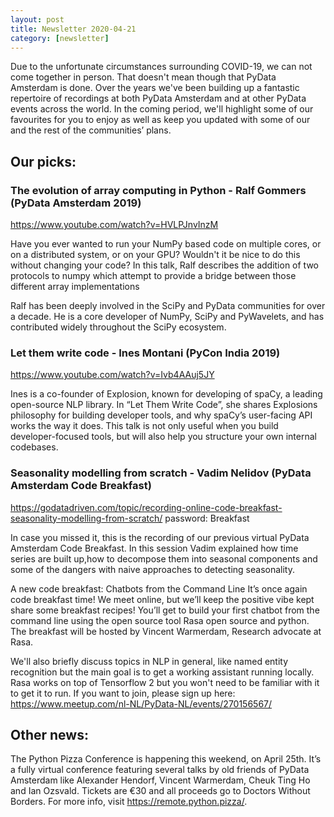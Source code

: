 ```yaml
---
layout: post
title: Newsletter 2020-04-21
category: [newsletter]
---
```


Due to the unfortunate circumstances surrounding COVID-19, we can not come together in person. That doesn't mean though that PyData Amsterdam is done. Over the years we've been building up a fantastic repertoire of recordings at both PyData Amsterdam and at other PyData events across the world. In the coming period, we'll highlight some of our favourites for you to enjoy as well as keep you updated with some of our and the rest of the communities’ plans.

## Our picks:

### The evolution of array computing in Python - Ralf Gommers (PyData Amsterdam 2019)
https://www.youtube.com/watch?v=HVLPJnvInzM

Have you ever wanted to run your NumPy based code on multiple cores, or on a distributed system, or on your GPU? Wouldn't it be nice to do this without changing your code? In this talk, Ralf describes the addition of two protocols to numpy which attempt to provide a bridge between those different array implementations

Ralf has been deeply involved in the SciPy and PyData communities for over a decade. He is a core developer of NumPy, SciPy and PyWavelets, and has contributed widely throughout the SciPy ecosystem.


### Let them write code - Ines Montani (PyCon India 2019)
https://www.youtube.com/watch?v=Ivb4AAuj5JY

Ines is a co-founder of Explosion, known for developing of spaCy, a leading open-source NLP library. In  “Let Them Write Code”, she shares Explosions philosophy for building developer tools, and why spaCy’s user-facing API works the way it does. This talk is not only useful when you build developer-focused tools, but will also help you structure your own internal codebases.

### Seasonality modelling from scratch - Vadim Nelidov (PyData Amsterdam Code Breakfast)
https://godatadriven.com/topic/recording-online-code-breakfast-seasonality-modelling-from-scratch/ password: Breakfast

In case you missed it, this is the recording of our previous virtual PyData Amsterdam Code Breakfast. In this session Vadim explained how time series are built up,how to decompose them into seasonal components and some of the dangers with naive approaches to detecting seasonality.

A new code breakfast:  Chatbots from the Command Line
It’s once again code breakfast time! We meet online, but we’ll keep the positive vibe kept share some breakfast recipes! You’ll get to build your first chatbot from the command line using the open source tool Rasa open source and python. The breakfast will be hosted by Vincent Warmerdam, Research advocate at Rasa.

We'll also briefly discuss topics in NLP in general, like named entity recognition but the main goal is to get a working assistant running locally. Rasa works on top of Tensorflow 2 but you won't need to be familiar with it to get it to run. If you want to join, please sign up here: https://www.meetup.com/nl-NL/PyData-NL/events/270156567/

## Other news:
The Python Pizza Conference is happening this weekend, on April 25th. It’s a fully virtual conference featuring several talks by old friends of PyData Amsterdam like Alexander Hendorf, Vincent Warmerdam, Cheuk Ting Ho and Ian Ozsvald. Tickets are €30  and all proceeds go to Doctors Without Borders. For more info, visit https://remote.python.pizza/.
